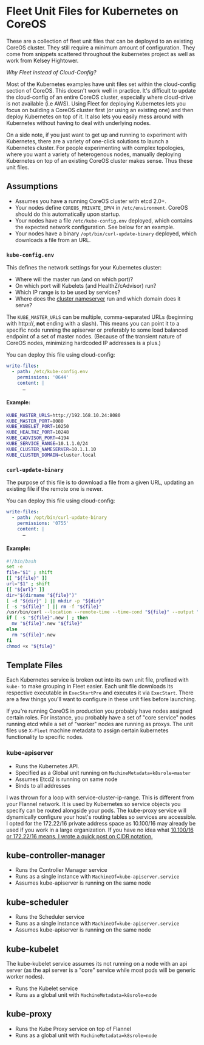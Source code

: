 # Fleet Unit Files for Kubernetes on CoreOS

These are a collection of fleet unit files that can be deployed to an existing CoreOS cluster.
They still require a minimum amount of configuration. They come from snippets 
scattered throughout the kubernetes project as well as work from Kelsey Hightower.

*_Why Fleet instead of Cloud-Config?_*

Most of the Kubernetes examples have unit files set within the cloud-config section of 
CoreOS. This doesn't work well in practice. It's difficult to update the cloud-config 
of an entire CoreOS cluster, especially where cloud-drive is not available (i.e AWS). 
Using Fleet for deploying Kubernetes  lets you focus on building a CoreOS cluster first 
(or using an existing one) and then  deploy Kubernetes on top of it. It also lets you 
easily mess around with Kubernetes without having to deal with underlying nodes.

On a side note, if you just want to get up and running to experiment with Kubernetes,
there are a variety of one-click solutions to launch a Kubernetes cluster. For people
experimenting with complex topologies, where you want a variety of heterogenous nodes,
manually deploying Kubernetes on top of an existing CoreOS cluster makes sense. Thus
these unit files.

## Assumptions

* Assumes you have a running CoreOS cluster with etcd 2.0+. 
* Your nodes define `COREOS_PRIVATE_IPV4` in `/etc/environment`. CoreOS should
  do this automatically upon startup.
* Your nodes have a file `/etc/kube-config.env` deployed, which contains the
  expected network configuration. See below for an example.
* Your nodes have a binary `/opt/bin/curl-update-binary` deployed, which
  downloads a file from an URL.

### `kube-config.env`

This defines the network settings for your Kubernetes cluster:

* Where will the master run (and on which port)?
* On which port will Kubelets (and HealthZ/cAdvisor) run?
* Which IP range is to be used by services?
* Where does the [cluster nameserver] run and which domain does it serve?

The `KUBE_MASTER_URLS` can be multiple, comma-separated URLs (beginning with
  http://, **not** ending with a slash). This means you can point it to a
  specific node running the apiserver or preferably to some load balanced
  endpoint of a set of master nodes. (Because of the transient nature of CoreOS
  nodes, minimizing hardcoded IP addresses is a plus.)

You can deploy this file using cloud-config:

```yaml
write-files:
  - path: /etc/kube-config.env
    permissions: '0644'
    content: |
      …
```

[cluster nameserver]: https://github.com/GoogleCloudPlatform/kubernetes/tree/master/cluster/addons/dns

#### Example:

```sh
KUBE_MASTER_URLS=http://192.168.10.24:8080
KUBE_MASTER_PORT=8080
KUBE_KUBELET_PORT=10250
KUBE_HEALTHZ_PORT=10248
KUBE_CADVISOR_PORT=4194
KUBE_SERVICE_RANGE=10.1.1.0/24
KUBE_CLUSTER_NAMESERVER=10.1.1.10
KUBE_CLUSTER_DOMAIN=cluster.local
```

### `curl-update-binary`

The purpose of this file is to download a file from a given URL, updating an
  existing file if the remote one is newer.

You can deploy this file using cloud-config:

```yaml
write-files:
  - path: /opt/bin/curl-update-binary
    permissions: '0755'
    content: |
      …
```

#### Example:

```bash
#!/bin/bash
set -e
file="$1" ; shift
[[ "${file}" ]]
url="$1" ; shift
[[ "${url}" ]]
dir="$(dirname "${file}")"
[ -d "${dir}" ] || mkdir -p "${dir}"
[ -s "${file}" ] || rm -f "${file}"
/usr/bin/curl --location --remote-time --time-cond "${file}" --output "${file}".new "${url}"
if [ -s "${file}".new ] ; then
  mv "${file}".new "${file}"
else
  rm "${file}".new
fi
chmod +x "${file}"
```

## Template Files

Each Kubernetes service is broken out into its own unit file, prefixed with ```kube-``` to
make grouping in Fleet easier. Each unit file 
downloads its respective executable in ```ExecStartPre``` and executes it via
```ExecStart```. There are a few things you'll want to configure in these 
unit files before launching.

If you're running CoreOS in production you probably have nodes assigned 
certain roles. For instance, you probably have a set of "core service" nodes
running etcd while a set of "worker" nodes are running as proxys. The unit
files use ```X-Fleet``` machine metadata to assign certain kubernetes functionality
to specific nodes.

### kube-apiserver

* Runs the Kubernetes API. 
* Specified as a Global unit running on ```MachineMetadata=k8srole=master```
* Assumes Etcd2 is running on same node
* Binds to all addresses

I was thrown for a loop with service-cluster-ip-range. This is different from
your Flannel network. It is used by Kubernetes so service objects you specify
can be routed alongside your pods. The kube-proxy service will dynamically configure
your host's routing tables so services are accessible. I opted for the 172.22/16 private
address space as 10.100/16 may already be used if you work in a large organization.
If you have no idea what [10.100/16 or 172.22/16 means, I wrote a quick post on CIDR notation.](http://blog.michaelhamrah.com/2015/05/networking-basics-understanding-cidr-notation-and-subnets-whats-up-with-16-and-24/)

## kube-controller-manager

* Runs the Controller Manager service
* Runs as a single instance with ```MachineOf=kube-apiserver.service```
* Assumes kube-apiserver is running on the same node

## kube-scheduler

* Runs the Scheduler service
* Runs as a single instance with ```MachineOf=kube-apiserver.service```
* Assumes kube-apiserver is running on the same node

## kube-kubelet

The kube-kubelet service assumes its not running on a node with
an api server (as the api server is a "core" service while most
pods will be generic worker nodes).

* Runs the Kubelet service
* Runs as a global unit with `MachineMetadata=k8srole=node`

## kube-proxy

* Runs the Kube Proxy service on top of Flannel
* Runs as a global unit with `MachineMetadata=k8srole=node`

